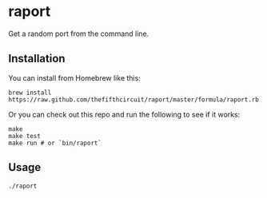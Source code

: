 raport
======

Get a random port from the command line.

Installation
------------

You can install from Homebrew like this:

    brew install https://raw.github.com/thefifthcircuit/raport/master/formula/raport.rb

Or you can check out this repo and run the following to see if it works:

    make
    make test
    make run # or `bin/raport`

Usage
-----

    ./raport
